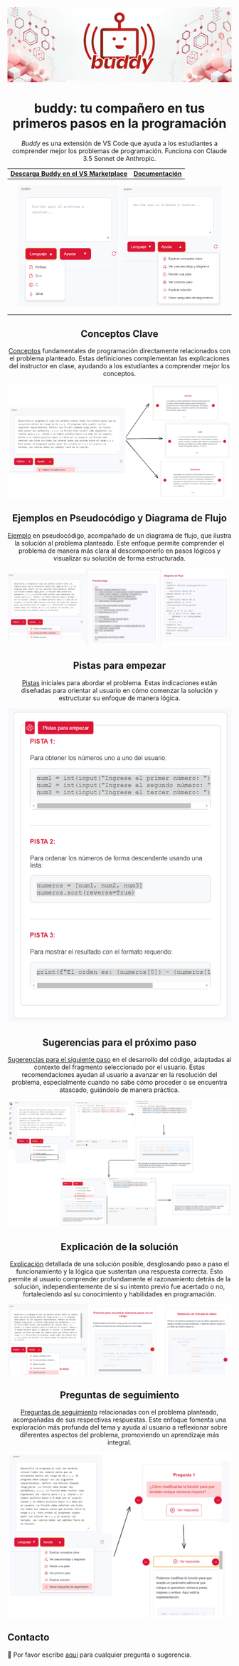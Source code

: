 <div align="center">
<img src="extension/media/readme.jpg" alt="buddy logo">
<h1>buddy: tu compañero en tus primeros pasos en la programación </h1>

*Buddy* es una extensión de VS Code que ayuda a los estudiantes a comprender mejor los problemas de programación. Funciona con Claude 3.5 Sonnet de Anthropic.
</div>

<div align="center">
<table>
<tbody>
<td align="center">
<a href="https://marketplace.visualstudio.com/items?itemName=dprol.buddy-ai" target="_blank"><strong>Descarga Buddy en el VS Marketplace</strong></a>
</td>
<td align="center">
<a href="https://buddy-a805c3e6.mintlify.app/" target="_blank"><strong>Documentación</strong></a>
</td>
</tbody>
</table>
</div>

<div align="center">
  <img
    max-width="400"
    width="45%"
    src="extension/media/lenguaje.png"
    alt="lenguaje"
  >
  <img
    max-width="400"
    width="45%"
    src="extension/media/Ayuda.png"
    alt="ayuda"
  >
</div>

---

<div align="center">

<p></p>

## Conceptos Clave

[Conceptos](https://buddy-a805c3e6.mintlify.app/essentials/conceptos) fundamentales de programación directamente relacionados con el problema planteado. Estas definiciones complementan las explicaciones del instructor en clase, ayudando a los estudiantes a comprender mejor los conceptos.

![Conceptos](extension/media/Conceptos.png)

## Ejemplos en Pseudocódigo y Diagrama de Flujo

[Ejemplo](https://buddy-a805c3e6.mintlify.app/essentials/ejemplos) en pseudocódigo, acompañado de un diagrama de flujo, que ilustra la solución al problema planteado. Este enfoque permite comprender el problema de manera más clara al descomponerlo en pasos lógicos y visualizar su solución de forma estructurada.

![Ejemplo](extension/media/Ejemplos.jpg)

## Pistas para empezar

[Pistas](https://buddy-a805c3e6.mintlify.app/essentials/pistas) iniciales para abordar el problema. Estas indicaciones están diseñadas para orientar al usuario en cómo comenzar la solución y estructurar su enfoque de manera lógica.

![Pistas](extension/media/pistas.png)

## Sugerencias para el próximo paso

[Sugerencias para el siguiente paso](https://buddy-a805c3e6.mintlify.app/essentials/next) en el desarrollo del código, adaptadas al contexto del fragmento seleccionado por el usuario. Estas recomendaciones ayudan al usuario a avanzar en la resolución del problema, especialmente cuando no sabe cómo proceder o se encuentra atascado, guiándolo de manera práctica.

![Sugerencias para el siguiente paso](extension/media/NextStep.png)

## Explicación de la solución

[Explicación](https://buddy-a805c3e6.mintlify.app/essentials/solucion) detallada de una solución posible, desglosando paso a paso el funcionamiento y la lógica que sustentan una respuesta correcta. Esto permite al usuario comprender profundamente el razonamiento detrás de la solución, independientemente de si su intento previo fue acertado o no, fortaleciendo así su conocimiento y habilidades en programación.

![Sugerencias para el siguiente paso](extension/media/solucionmerged.png)

## Preguntas de seguimiento
[Preguntas de seguimiento](https://buddy-a805c3e6.mintlify.app/essentials/preguntas) relacionadas con el problema planteado, acompañadas de sus respectivas respuestas. Este enfoque fomenta una exploración más profunda del tema y ayuda al usuario a reflexionar sobre diferentes aspectos del problema, promoviendo un aprendizaje más integral.

![Preguntas de seguimiento](extension/media/FollowUp.png)

</div>

## Contacto
💬 Por favor escribe [aquí](mailto:danielprolperez@gmail.com) para cualquier pregunta o sugerencia.